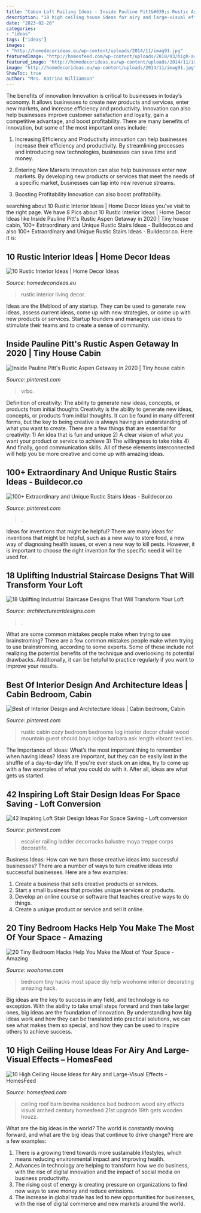 ```yaml
---
title: "Cabin Loft Railing Ideas - Inside Pauline Pitt&#039;s Rustic Aspen Getaway In 2020"
description: "10 high ceiling house ideas for airy and large-visual effects – homesfeed"
date: "2023-02-20"
categories:
- "ideas"
tags: ["ideas"]
images:
- "http://homedecorideas.eu/wp-content/uploads/2014/11/imag91.jpg"
featuredImage: "http://homesfeed.com/wp-content/uploads/2018/03/high-arched-ceiling-bedroom-with-wood-siding-roof-and-solid-wood-supports-drop-leaf-console-table-wood-bed-frame.jpg"
featured_image: "http://homedecorideas.eu/wp-content/uploads/2014/11/imag91.jpg"
image: "http://homedecorideas.eu/wp-content/uploads/2014/11/imag91.jpg"
ShowToc: true
author: "Mrs. Katrina Williamson"
---
```



The benefits of innovation
Innovation is critical to businesses in today’s economy. It allows businesses to create new products and services, enter new markets, and increase efficiency and productivity. Innovation can also help businesses improve customer satisfaction and loyalty, gain a competitive advantage, and boost profitability.
There are many benefits of innovation, but some of the most important ones include:

1. Increasing Efficiency and Productivity
innovation can help businesses increase their efficiency and productivity. By streamlining processes and introducing new technologies, businesses can save time and money.

2. Entering New Markets
Innovation can also help businesses enter new markets. By developing new products or services that meet the needs of a specific market, businesses can tap into new revenue streams.

3. Boosting Profitability
Innovation can also boost profitability.

	

		
searching about 10 Rustic Interior Ideas | Home Decor Ideas you've visit to the right page. We have 8 Pics about 10 Rustic Interior Ideas | Home Decor Ideas like Inside Pauline Pitt&#039;s Rustic Aspen Getaway in 2020 | Tiny house cabin, 100+ Extraordinary and Unique Rustic Stairs Ideas - Buildecor.co and also 100+ Extraordinary and Unique Rustic Stairs Ideas - Buildecor.co. Here it is:
		
    
## 10 Rustic Interior Ideas | Home Decor Ideas

<img loading=lazy src="http://homedecorideas.eu/wp-content/uploads/2014/11/imag91.jpg" onerror="this.onerror=null;this.src='https://tse2.mm.bing.net/th?id=OIP.6GtlqcCqhRLqvho8tTQ8-wHaLH&amp;pid=15.1';" alt="10 Rustic Interior Ideas | Home Decor Ideas">

_Source: homedecorideas.eu_

>rustic interior living decor. 

	

Ideas are the lifeblood of any startup. They can be used to generate new ideas, assess current ideas, come up with new strategies, or come up with new products or services. Startup founders and managers use ideas to stimulate their teams and to create a sense of community.

    
## Inside Pauline Pitt&#039;s Rustic Aspen Getaway In 2020 | Tiny House Cabin

<img loading=lazy src="https://i.pinimg.com/736x/e2/e9/26/e2e926553657a0f32580c8369721b84b.jpg" onerror="this.onerror=null;this.src='https://tse1.mm.bing.net/th?id=OIP.3A_EweOGhDzslFqZe9a-EgHaHa&amp;pid=15.1';" alt="Inside Pauline Pitt&#039;s Rustic Aspen Getaway in 2020 | Tiny house cabin">

_Source: pinterest.com_

>vrbo. 

	

Definition of creativity: The ability to generate new ideas, concepts, or products from initial thoughts
Creativity is the ability to generate new ideas, concepts, or products from initial thoughts. It can be found in many different forms, but the key to being creative is always having an understanding of what you want to create. There are a few things that are essential for creativity: 1) An idea that is fun and unique 2) A clear vision of what you want your product or service to achieve 3) The willingness to take risks 4) And finally, good communication skills. All of these elements interconnected will help you be more creative and come up with amazing ideas.

    
## 100+ Extraordinary And Unique Rustic Stairs Ideas - Buildecor.co

<img loading=lazy src="https://i.pinimg.com/736x/2b/32/b2/2b32b2e6a8fa329f21377f7275b09a79.jpg" onerror="this.onerror=null;this.src='https://tse3.mm.bing.net/th?id=OIP.lXUdIKZtFYNhntkw5FOCNQHaJ-&amp;pid=15.1';" alt="100+ Extraordinary and Unique Rustic Stairs Ideas - Buildecor.co">

_Source: pinterest.com_

>. 

	

Ideas for inventions that might be helpful?
There are many ideas for inventions that might be helpful, such as a new way to store food, a new way of diagnosing health issues, or even a new way to kill pests. However, it is important to choose the right invention for the specific need it will be used for.

    
## 18 Uplifting Industrial Staircase Designs That Will Transform Your Loft

<img loading=lazy src="https://www.architectureartdesigns.com/wp-content/uploads/2020/04/18-Uplifting-Industrial-Staircase-Designs-That-Will-Transform-Your-Loft-13.jpg" onerror="this.onerror=null;this.src='https://tse1.mm.bing.net/th?id=OIP.4UgHMoHmTdpNoiHa5vkCJAHaJ4&amp;pid=15.1';" alt="18 Uplifting Industrial Staircase Designs That Will Transform Your Loft">

_Source: architectureartdesigns.com_

>. 

	

What are some common mistakes people make when trying to use brainstroming?
There are a few common mistakes people make when trying to use brainstroming, according to some experts. Some of these include not realizing the potential benefits of the technique and overlooking its potential drawbacks. Additionally, it can be helpful to practice regularly if you want to improve your results.

    
## Best Of Interior Design And Architecture Ideas | Cabin Bedroom, Cabin

<img loading=lazy src="https://i.pinimg.com/736x/9f/dd/1c/9fdd1c99e24868196be97d5fcb4016b8.jpg" onerror="this.onerror=null;this.src='https://tse2.mm.bing.net/th?id=OIP.ct21YM5dZ7Wcjf5UlihWsgHaLH&amp;pid=15.1';" alt="Best of Interior Design and Architecture Ideas | Cabin bedroom, Cabin">

_Source: pinterest.com_

>rustic cabin cozy bedroom bedrooms log interior decor chalet wood mountain guest should boys lodge barbara ask length vibrant textiles. 

	

The Importance of Ideas: What’s the most important thing to remember when having ideas?
Ideas are important, but they can be easily lost in the shuffle of a day-to-day life. If you're ever stuck on an idea, try to come up with a few examples of what you could do with it. After all, ideas are what gets us started.

    
## 42 Inspiring Loft Stair Design Ideas For Space Saving - Loft Conversion

<img loading=lazy src="https://i.pinimg.com/736x/85/56/52/85565297b9fa6a67053e2dedc52e931a.jpg" onerror="this.onerror=null;this.src='https://tse2.mm.bing.net/th?id=OIP.u-UMZ9BRW8uLrAAcwb88QQHaJ3&amp;pid=15.1';" alt="42 Inspiring Loft Stair Design Ideas For Space Saving - Loft conversion">

_Source: pinterest.com_

>escalier railing ladder decorracks balustre moya treppe corps decoratifo. 

	

Business Ideas: How can we turn those creative ideas into successful businesses?
There are a number of ways to turn creative ideas into successful businesses. Here are a few examples: 
1. Create a business that sells creative products or services.
2. Start a small business that provides unique services or products.
3. Develop an online course or software that teaches creative ways to do things. 
4. Create a unique product or service and sell it online.

    
## 20 Tiny Bedroom Hacks Help You Make The Most Of Your Space - Amazing

<img loading=lazy src="http://www.woohome.com/wp-content/uploads/2014/07/brilliant-ideas-for-tiny-bedroom-12.jpg" onerror="this.onerror=null;this.src='https://tse1.mm.bing.net/th?id=OIP.cR0Wq8HXMfwVjLqqaKh43QHaLH&amp;pid=15.1';" alt="20 Tiny Bedroom Hacks Help You Make the Most of Your Space - Amazing">

_Source: woohome.com_

>bedroom tiny hacks most space diy help woohome interior decorating amazing hack. 

	

Big ideas are the key to success in any field, and technology is no exception. With the ability to take small steps forward and then take larger ones, big ideas are the foundation of innovation. By understanding how big ideas work and how they can be translated into practical solutions, we can see what makes them so special, and how they can be used to inspire others to achieve success.

    
## 10 High Ceiling House Ideas For Airy And Large-Visual Effects – HomesFeed

<img loading=lazy src="http://homesfeed.com/wp-content/uploads/2018/03/high-arched-ceiling-bedroom-with-wood-siding-roof-and-solid-wood-supports-drop-leaf-console-table-wood-bed-frame.jpg" onerror="this.onerror=null;this.src='https://tse2.mm.bing.net/th?id=OIP.NuolnZpXGJzF-tIF5y-6swHaE7&amp;pid=15.1';" alt="10 High Ceiling House Ideas for Airy and Large-Visual Effects – HomesFeed">

_Source: homesfeed.com_

>ceiling roof barn bovina residence bed bedroom wood airy effects visual arched century homesfeed 21st upgrade 19th gets wooden houzz. 

	

What are the big ideas in the world?
The world is constantly moving forward, and what are the big ideas that continue to drive change? Here are a few examples: 
1. There is a growing trend towards more sustainable lifestyles, which means reducing environmental impact and improving health. 
2. Advances in technology are helping to transform how we do business, with the rise of digital innovation and the impact of social media on business productivity. 
3. The rising cost of energy is creating pressure on organizations to find new ways to save money and reduce emissions. 
4. The increase in global trade has led to new opportunities for businesses, with the rise of digital commerce and new markets around the world.

